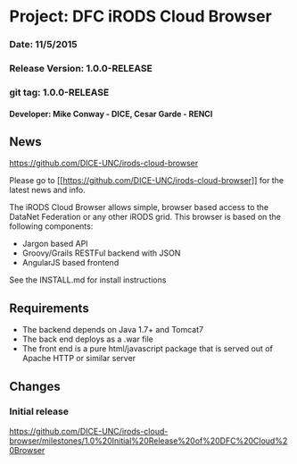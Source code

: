 # Project: DFC iRODS Cloud Browser

### Date: 11/5/2015
### Release Version: 1.0.0-RELEASE
### git tag: 1.0.0-RELEASE
#### Developer: Mike Conway - DICE, Cesar Garde - RENCI

## News

https://github.com/DICE-UNC/irods-cloud-browser

Please go to [[https://github.com/DICE-UNC/irods-cloud-browser]] for the latest news and info.

The iRODS Cloud Browser allows simple, browser based access to the DataNet Federation or any other iRODS grid.  This browser is based on the following components:

* Jargon based API 
* Groovy/Grails RESTFul backend with JSON
* AngularJS based frontend

See the INSTALL.md for install instructions

## Requirements

* The backend depends on Java 1.7+ and Tomcat7
* The back end deploys as a .war file
* The front end is a pure html/javascript package that is served out of Apache HTTP or similar server

## Changes

### Initial release

https://github.com/DICE-UNC/irods-cloud-browser/milestones/1.0%20Initial%20Release%20of%20DFC%20Cloud%20Browser